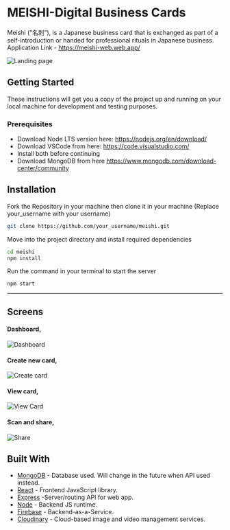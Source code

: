 
# MEISHI-Digital Business Cards

 Meishi (“名刺”), is a Japanese business card that is exchanged as part of a self-introduction or handed for professional rituals in Japanese business.
 Application Link - https://meishi-web.web.app/

 ![Landing page]( https://i.ibb.co/FXJG2dP/Untitled.png)

## Getting Started

These instructions will get you a copy of the project up and running on your local machine for development and testing purposes.

### Prerequisites

- Download Node LTS version here: <https://nodejs.org/en/download/>
- Download VSCode from here: <https://code.visualstudio.com/>
- Install both before continuing
- Download MongoDB from here <https://www.mongodb.com/download-center/community>

## Installation

Fork the Repository in your machine then clone it in your machine (Replace your_username with your username)

```bash
git clone https://github.com/your_username/meishi.git
```
Move into the project directory and install required dependencies

```bash
cd meishi
npm install
```

Run the command in your terminal to start the server

```bash
npm start
```
<hr>

## Screens

#### Dashboard,
![Dashboard](https://i.ibb.co/bQVc6MP/Screenshot-50.png)

#### Create new card,
![Create card](https://i.ibb.co/Jx2jMS9/Screenshot-48.png)


#### View card,
![View Card](https://i.ibb.co/vYjzbm3/Screenshot-51-new.png)

#### Scan and share,
![Share](https://i.ibb.co/hBw6KRt/Screenshot-53.png)



## Built With

- [MongoDB](https://github.com/mongodb/mongo) - Database used. Will change in the future when API used instead.
- [React](https://github.com/facebook/react) - Frontend JavaScript library.
- [Express](https://github.com/expressjs/express) -Server/routing API for web app.
- [Node](https://github.com/nodejs/node) - Backend JS runtime.
- [Firebase](https://firebase.google.com/) - Backend-as-a-Service.
- [Cloudinary](https://cloudinary.com/) - Cloud-based image and video management services.
